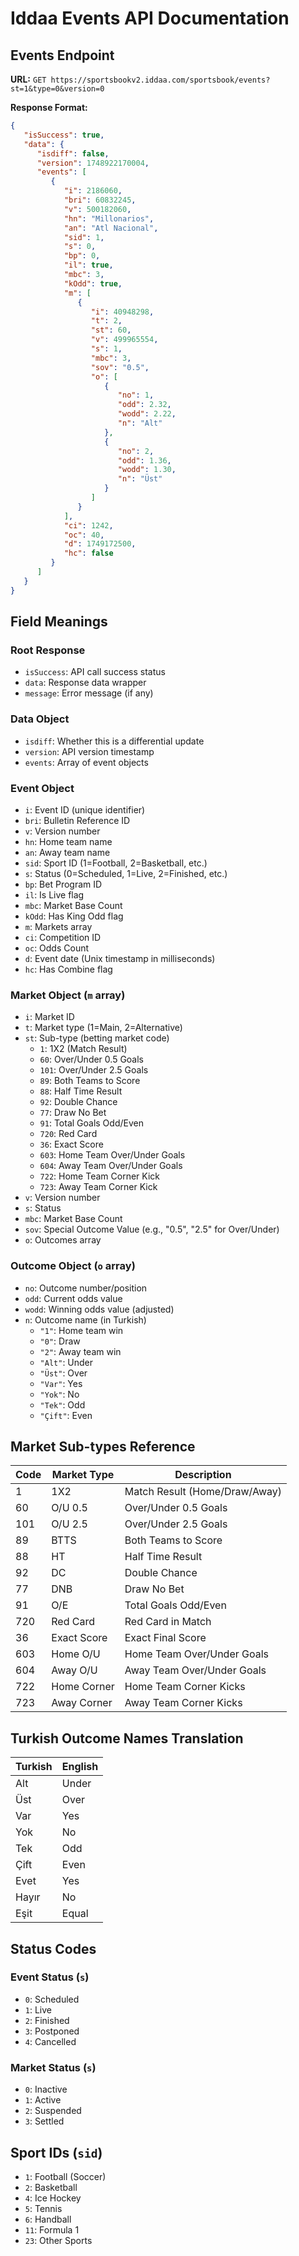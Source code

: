 # Iddaa Events API Documentation

## Events Endpoint

**URL:** `GET https://sportsbookv2.iddaa.com/sportsbook/events?st=1&type=0&version=0`

**Response Format:**

```json
{
   "isSuccess": true,
   "data": {
      "isdiff": false,
      "version": 1748922170004,
      "events": [
         {
            "i": 2186060,
            "bri": 60832245,
            "v": 500182060,
            "hn": "Millonarios",
            "an": "Atl Nacional",
            "sid": 1,
            "s": 0,
            "bp": 0,
            "il": true,
            "mbc": 3,
            "kOdd": true,
            "m": [
               {
                  "i": 40948298,
                  "t": 2,
                  "st": 60,
                  "v": 499965554,
                  "s": 1,
                  "mbc": 3,
                  "sov": "0.5",
                  "o": [
                     {
                        "no": 1,
                        "odd": 2.32,
                        "wodd": 2.22,
                        "n": "Alt"
                     },
                     {
                        "no": 2,
                        "odd": 1.36,
                        "wodd": 1.30,
                        "n": "Üst"
                     }
                  ]
               }
            ],
            "ci": 1242,
            "oc": 40,
            "d": 1749172500,
            "hc": false
         }
      ]
   }
}
```

## Field Meanings

### Root Response
- `isSuccess`: API call success status
- `data`: Response data wrapper
- `message`: Error message (if any)

### Data Object
- `isdiff`: Whether this is a differential update
- `version`: API version timestamp
- `events`: Array of event objects

### Event Object
- `i`: Event ID (unique identifier)
- `bri`: Bulletin Reference ID
- `v`: Version number
- `hn`: Home team name
- `an`: Away team name
- `sid`: Sport ID (1=Football, 2=Basketball, etc.)
- `s`: Status (0=Scheduled, 1=Live, 2=Finished, etc.)
- `bp`: Bet Program ID
- `il`: Is Live flag
- `mbc`: Market Base Count
- `kOdd`: Has King Odd flag
- `m`: Markets array
- `ci`: Competition ID
- `oc`: Odds Count
- `d`: Event date (Unix timestamp in milliseconds)
- `hc`: Has Combine flag

### Market Object (`m` array)
- `i`: Market ID
- `t`: Market type (1=Main, 2=Alternative)
- `st`: Sub-type (betting market code)
  - `1`: 1X2 (Match Result)
  - `60`: Over/Under 0.5 Goals
  - `101`: Over/Under 2.5 Goals
  - `89`: Both Teams to Score
  - `88`: Half Time Result
  - `92`: Double Chance
  - `77`: Draw No Bet
  - `91`: Total Goals Odd/Even
  - `720`: Red Card
  - `36`: Exact Score
  - `603`: Home Team Over/Under Goals
  - `604`: Away Team Over/Under Goals
  - `722`: Home Team Corner Kick
  - `723`: Away Team Corner Kick
- `v`: Version number
- `s`: Status
- `mbc`: Market Base Count
- `sov`: Special Outcome Value (e.g., "0.5", "2.5" for Over/Under)
- `o`: Outcomes array

### Outcome Object (`o` array)
- `no`: Outcome number/position
- `odd`: Current odds value
- `wodd`: Winning odds value (adjusted)
- `n`: Outcome name (in Turkish)
  - `"1"`: Home team win
  - `"0"`: Draw
  - `"2"`: Away team win
  - `"Alt"`: Under
  - `"Üst"`: Over
  - `"Var"`: Yes
  - `"Yok"`: No
  - `"Tek"`: Odd
  - `"Çift"`: Even

## Market Sub-types Reference

| Code | Market Type | Description |
|------|-------------|-------------|
| 1    | 1X2         | Match Result (Home/Draw/Away) |
| 60   | O/U 0.5     | Over/Under 0.5 Goals |
| 101  | O/U 2.5     | Over/Under 2.5 Goals |
| 89   | BTTS        | Both Teams to Score |
| 88   | HT          | Half Time Result |
| 92   | DC          | Double Chance |
| 77   | DNB         | Draw No Bet |
| 91   | O/E         | Total Goals Odd/Even |
| 720  | Red Card    | Red Card in Match |
| 36   | Exact Score | Exact Final Score |
| 603  | Home O/U    | Home Team Over/Under Goals |
| 604  | Away O/U    | Away Team Over/Under Goals |
| 722  | Home Corner | Home Team Corner Kicks |
| 723  | Away Corner | Away Team Corner Kicks |

## Turkish Outcome Names Translation

| Turkish | English |
|---------|---------|
| Alt     | Under   |
| Üst     | Over    |
| Var     | Yes     |
| Yok     | No      |
| Tek     | Odd     |
| Çift    | Even    |
| Evet    | Yes     |
| Hayır   | No      |
| Eşit    | Equal   |

## Status Codes

### Event Status (`s`)
- `0`: Scheduled
- `1`: Live
- `2`: Finished
- `3`: Postponed
- `4`: Cancelled

### Market Status (`s`)
- `0`: Inactive
- `1`: Active
- `2`: Suspended
- `3`: Settled

## Sport IDs (`sid`)
- `1`: Football (Soccer)
- `2`: Basketball
- `4`: Ice Hockey
- `5`: Tennis
- `6`: Handball
- `11`: Formula 1
- `23`: Other Sports